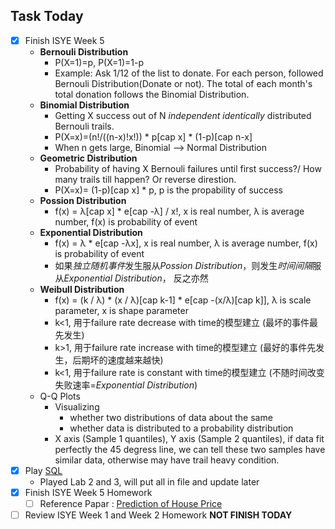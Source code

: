 ## Task Today ##
- [x] Finish ISYE Week 5 
  - **Bernouli Distribution**
    - P(X=1)=p, P(X=1)=1-p
    - Example: Ask 1/12 of the list to donate. For each person, followed Bernouli Distribution(Donate or not). The total of each month's total donation follows the Binomial Distribution. 
  - **Binomial Distribution**
    - Getting X success out of N *independent identically* distributed Bernouli trails.
    - P(X=x)=(n!/((n-x)!x!)) * p[cap x] * (1-p)[cap n-x]
    - When n gets large, Binomial --> Normal Distribution
  - **Geometric Distribution**
    - Probability of having X Bernouli failures until first success?/ How many trails till happen?   Or reverse direstion.
    - P(X=x)= (1-p)[cap x] * p, p is the propability of success
  - **Possion Distribution**
    - f(x) = λ[cap x] * e[cap -λ] / x!, x is real number, λ is average number, f(x) is probability of event
  - **Exponential Distribution**
    - f(x) = λ * e[cap -λx], x is real number, λ is average number, f(x) is probability of event
    - 如果*独立随机事件*发生服从*Possion Distribution*，则发生*时间间隔*服从*Exponential Distribution*， 反之亦然
  - **Weibull Distribution**
    - f(x) = (k / λ) * (x / λ)[cap k-1] * e[cap -(x/λ)[cap k]], λ is scale parameter, x is shape parameter
    - k<1, 用于failure rate decrease with time的模型建立 (最坏的事件最先发生)
    - k>1, 用于failure rate increase with time的模型建立 (最好的事件先发生，后期坏的速度越来越快)
    - k<1, 用于failure rate is constant with time的模型建立 (不随时间改变失败速率=*Exponential Distribution*)
  - Q-Q Plots
    - Visualizing
      - whether two distributions of data about the same
      - whether data is distributed to a probability distribution
    - X axis (Sample 1 quantiles), Y axis (Sample 2 quantiles), if data fit perfectly the 45 degress line, we can tell these two samples have similar data, otherwise may have trail heavy condition.
- [x] Play [SQL](https://courses.edx.org/courses/course-v1:Microsoft+DAT201x+1T2018a/progress)
  - Played Lab 2 and 3, will put all in file and update later
- [x] Finish ISYE Week 5 Homework
  - [ ] Reference Papar : [Prediction of House Price](http://www2.agroparistech.fr/ufr-info/membres/cornuejols/Teaching/Master-ISI/ISI-10/Projets-2016-2017/house_price_prediction(Liu-Wu-Zhu).pdf)
- [ ] Review ISYE Week 1 and Week 2 Homework **NOT FINISH TODAY**

